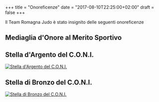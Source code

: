 +++
title = "Onoreficenze"
date =  "2017-08-10T22:25:00+02:00"
draft = false
+++

Il Team Romagna Judo è stato insignito delle seguenti onoreficenze

## Mediaglia d'Onore al Merito Sportivo


## Stella d'Argento del C.O.N.I.

[![Stella d'Argento del C.O.N.I.](/images/onoreficenze/stella-argento.png)](http://www.coni.it/it/attivita-istituzionali/onorificenze/home/onoreficenze-societ%C3%A0/societa.html?anno=2015&nominativo=A.S.D.%20TEAM%20ROMAGNA%20JUDO&tipo=14)


## Stella di Bronzo del C.O.N.I.

[![Stella di Bronzo del C.O.N.I.](/images/onoreficenze/stella-bronzo.png)](http://www.coni.it/it/attivita-istituzionali/onorificenze/home/onoreficenze-societ%C3%A0.html?start=920)


